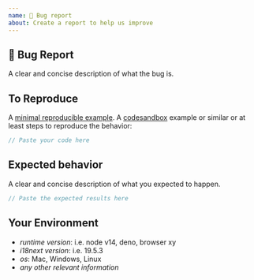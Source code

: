 ```yaml
---
name: 🐛 Bug report
about: Create a report to help us improve
---
```


<!--
Before you submit an issue we recommend you visit [docs](https://www.i18next.com/) or [docs](https://react.i18next.com/) or [docs](https://github.com/i18next/next-i18next) or [StackOverflow](https://stackoverflow.com/search?q=i18next) or similar and ask any questions you have or mention any problems you've had getting started with i18next.

**Please read this entire template before posting any issue. If you ignore these instructions and post an issue here that does not follow the instructions, your issue might be closed, locked.**
-->

## 🐛 Bug Report

A clear and concise description of what the bug is.

## To Reproduce

A [minimal reproducible example](https://minimum-reproduction.wtf/).
A [codesandbox](https://codesandbox.io/examples/package/i18next) example or similar
or at least steps to reproduce the behavior:

```js
// Paste your code here
```

## Expected behavior

A clear and concise description of what you expected to happen.

```js
// Paste the expected results here
```

## Your Environment

- *runtime version*: i.e. node v14, deno, browser xy
- *i18next version*: i.e. 19.5.3
- *os*: Mac, Windows, Linux
- *any other relevant information*
